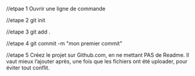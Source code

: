 
//etpae 1
Ouvrir une ligne de commande

//etape 2
git init 

//etape 3
git add .

//etape 4
git commit -m "mon premier commit" 

//etape 5
Créez le projet sur Github.com, en ne mettant PAS de Readme. Il vaut mieux l’ajouter après, une fois que les fichiers ont été uploader, pour éviter tout conflit.